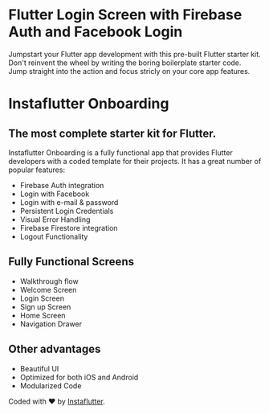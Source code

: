 # Flutter Login Screen with Firebase Auth and Facebook Login

Jumpstart your Flutter app development with this pre-built Flutter starter kit. Don't reinvent the wheel by writing the boring boilerplate starter code. Jump straight into the action and focus stricly on your core app features.

# Instaflutter Onboarding

## The most complete starter kit for Flutter.

Instaflutter Onboarding is a fully functional app that provides Flutter developers with a coded template for their projects. It has a great number of popular features:

* Firebase Auth integration
* Login with Facebook
* Login with e-mail & password
* Persistent Login Credentials
* Visual Error Handling
* Firebase Firestore integration
* Logout Functionality

## Fully Functional Screens

* Walkthrough flow
* Welcome Screen
* Login Screen
* Sign up Screen
* Home Screen
* Navigation Drawer

## Other advantages

* Beautiful UI
* Optimized for both iOS and Android
* Modularized Code

Coded with ❤️ by <a href="https://www.instaflutter.com">Instaflutter</a>.